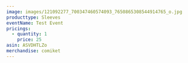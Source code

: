 ```yaml
---
image: images/121092277_700347460574093_7650865308544914765_o.jpg
producttype: Sleeves
eventName: Test Event
pricings:
  - quantity: 1
    price: 25
asin: ASVDHTLZo
merchandise: comiket
---
```

